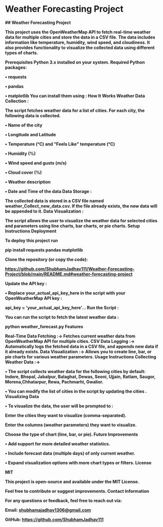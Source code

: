 # Weather Forecasting Project
<b>
## Weather Forecasting Project

This project uses the OpenWeatherMap API to fetch real-time weather data for multiple cities and store the data in a CSV file. The data includes information like temperature, humidity, wind speed, and cloudiness. It also provides functionality to visualize the collected data using different types of charts.

Prerequisites
Python 3.x installed on your system.
<b>
Required Python packages:

• requests

• pandas

• matplotlib
<b>
You can install them using :
<b>
How It Works
<b>
Weather Data Collection :

The script fetches weather data for a list of cities. For each city, the following data is collected.

• Name of the city

• Longitude and Latitude

• Temperature (°C) and "Feels Like" temperature (°C)

• Humidity (%)

• Wind speed and gusts (m/s)

• Cloud cover (%)

• Weather description

• Date and Time of the data
<b>
Data Storage :

The collected data is stored in a CSV file named weather_Collect_new_data.csv. If the file already exists, the new data will be appended to it.
<b>
Data Visualization :

The script allows the user to visualize the weather data for selected cities and parameters using line charts, bar charts, or pie charts.
<b>
Setup Instructions
<b>
Deployment

To deploy this project run

  pip install requests pandas matplotlib
  
Clone the repository (or copy the code):

https://github.com/ShubhamJadhav111/Weather-Forecasting-Project/blob/main/README.md#weather-forecasting-project

<b>
  
Update the API key :

• Replace your_actual_api_key_here in the script with your OpenWeatherMap API key :

api_key = 'your_actual_api_key_here'...
<b>
Run the Script :

You can run the script to fetch the latest weather data :

python weather_forecast.py
<b>
Features

Real-Time Data Fetching :-> Fetches current weather data from OpenWeatherMap API for multiple cities.
CSV Data Logging :-> Automatically logs the fetched data in a CSV file, and appends new data if it already exists.
Data Visualization :-> Allows you to create line, bar, or pie charts for various weather parameters.
<b>
Usage Instructions
<b>
Collecting Weather Data :->

• The script collects weather data for the following cities by default: Indore, Bhopal, Jabalpur, Balaghat, Dewas, Seoni, Ujjain, Ratlam, Saugor, Morena,Chhatarpur, Rewa, Pachmarhi, Gwalior.

• You can modify the list of cities in the script by updating the cities .
<b>
Visualizing Data

• To visualize the data, the user will be prompted to :

Enter the cities they want to visualize (comma-separated).

Enter the columns (weather parameters) they want to visualize.

Choose the type of chart (line, bar, or pie).
<b>
Future Improvements

• Add support for more detailed weather statistics.

• Include forecast data (multiple days) of only current weather.

• Expand visualization options with more chart types or filters.
<b>
License

MIT

This project is open-source and available under the MIT License.

Feel free to contribute or suggest improvements.
<b>
Contact Information

For any questions or feedback, feel free to reach out via:

Email: shubhamajadhav1306@gmail.com

GitHub: https://github.com/ShubhamJadhav111
